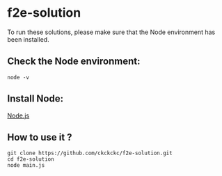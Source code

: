# f2e-solution

To run these solutions, please make sure that the Node environment has been installed.

## Check the Node environment:
```console
node -v
```

## Install Node:
[Node.js](https://nodejs.org/)

## How to use it ?
```console
git clone https://github.com/ckckckc/f2e-solution.git
cd f2e-solution
node main.js
```
